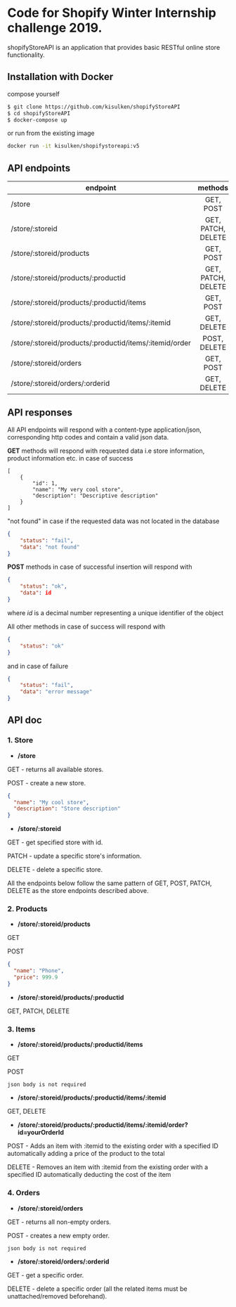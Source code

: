 # Code for Shopify Winter Internship challenge 2019.
shopifyStoreAPI is an application that provides basic RESTful online store functionality.

## Installation with Docker
compose yourself
```bash
$ git clone https://github.com/kisulken/shopifyStoreAPI
$ cd shopifyStoreAPI
$ docker-compose up
```
or run from the existing image
```bash
docker run -it kisulken/shopifystoreapi:v5
```

## API endpoints
| endpoint       | methods       |
| -------------  |:-------------:| 
| /store         | GET, POST     | 
| /store/:storeid| GET, PATCH, DELETE      |
| /store/:storeid/products  | GET, POST      |
| /store/:storeid/products/:productid  | GET, PATCH, DELETE      |
| /store/:storeid/products/:productid/items  | GET,  POST      |
| /store/:storeid/products/:productid/items/:itemid  | GET,  DELETE      |
| /store/:storeid/products/:productid/items/:itemid/order  | POST,  DELETE      |
| /store/:storeid/orders | GET,  POST      |
| /store/:storeid/orders/:orderid  | GET,  DELETE      |

## API responses
All API endpoints will respond with a content-type application/json, corresponding http codes and contain a valid json data.

__GET__ methods will respond with requested data i.e store information, product information etc. in case of success
```
[
    {
        "id": 1,
        "name": "My very cool store",
        "description": "Descriptive description"
    }
]
```
"not found" in case if the requested data was not located in the database
```json
{
    "status": "fail",
    "data": "not found"
}
```

__POST__ methods in case of successful insertion will respond with
```json
{
    "status": "ok",
    "data": id
}
```
where *id* is a decimal number representing a unique identifier of the object

All other methods in case of success will respond with 
```json
{
    "status": "ok"
}
```
and in case of failure
```json
{
    "status": "fail",
    "data": "error message"
}
```

## API doc
### 1. Store

- __/store__

GET - returns all available stores.

POST - create a new store.
```json
{
  "name": "My cool store",
  "description": "Store description"
}
```


- __/store/:storeid__

GET - get specified store with id.

PATCH - update a specific store's information.

DELETE - delete a specific store.

All the endpoints below follow the same pattern of GET, POST, PATCH, DELETE as the store endpoints described above.

### 2. Products

- __/store/:storeid/products__

GET

POST
```json
{
  "name": "Phone",
  "price": 999.9
}
```


- __/store/:storeid/products/:productid__

GET, PATCH, DELETE

### 3. Items

- __/store/:storeid/products/:productid/items__

GET

POST
```
json body is not required
```

- __/store/:storeid/products/:productid/items/:itemid__

GET, DELETE

- __/store/:storeid/products/:productid/items/:itemid/order?id=yourOrderId__

POST - Adds an item with :itemid to the existing order with a specified ID automatically adding a price of the product to the total

DELETE - Removes an item with :itemid from the existing order with a specified ID automatically deducting the cost of the item

### 4. Orders

- __/store/:storeid/orders__

GET - returns all non-empty orders.

POST - creates a new empty order.
```
json body is not required
```

- __/store/:storeid/orders/:orderid__

GET - get a specific order.

DELETE - delete a specific order (all the related items must be unattached/removed beforehand).
